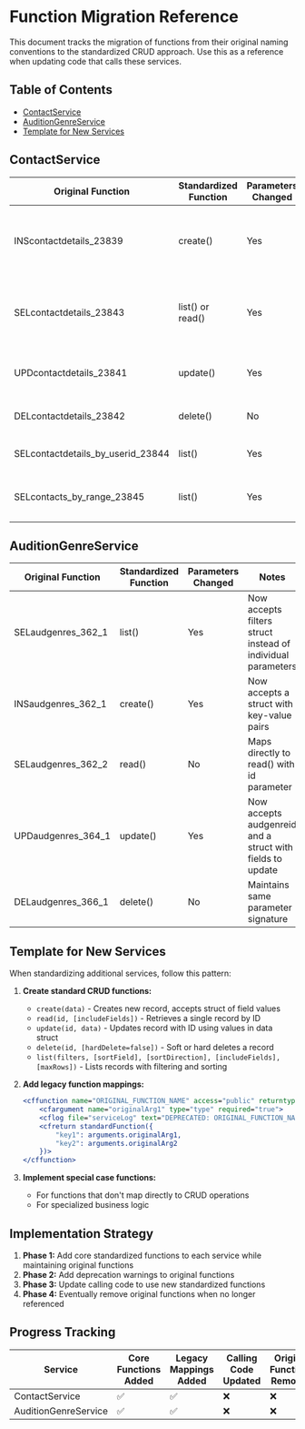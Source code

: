 # Function Migration Reference

This document tracks the migration of functions from their original naming conventions to the standardized CRUD approach. Use this as a reference when updating code that calls these services.

## Table of Contents

- [ContactService](#contactservice)
- [AuditionGenreService](#auditiongenreservice)
- [Template for New Services](#template-for-new-services)

## ContactService

| Original Function | Standardized Function | Parameters Changed | Notes |
|-------------------|----------------------|-------------------|-------|
| INScontactdetails_23839 | create() | Yes | Now accepts a struct with key-value pairs instead of individual arguments |
| SELcontactdetails_23843 | list() or read() | Yes | If select_contactid is provided, maps to read(); otherwise maps to list() |
| UPDcontactdetails_23841 | update() | Yes | Now accepts contactid and a struct with fields to update |
| DELcontactdetails_23842 | delete() | No | Maintains same parameter signature |
| SELcontactdetails_by_userid_23844 | list() | Yes | Use list() with filters struct: {userid: value} |
| SELcontacts_by_range_23845 | list() | Yes | Use list() with appropriate filters and sorting |

## AuditionGenreService

| Original Function | Standardized Function | Parameters Changed | Notes |
|-------------------|----------------------|-------------------|-------|
| SELaudgenres_362_1 | list() | Yes | Now accepts filters struct instead of individual parameters |
| INSaudgenres_362_1 | create() | Yes | Now accepts a struct with key-value pairs |
| SELaudgenres_362_2 | read() | No | Maps directly to read() with id parameter |
| UPDaudgenres_364_1 | update() | Yes | Now accepts audgenreid and a struct with fields to update |
| DELaudgenres_366_1 | delete() | No | Maintains same parameter signature |

## Template for New Services

When standardizing additional services, follow this pattern:

1. **Create standard CRUD functions:**
   - `create(data)` - Creates new record, accepts struct of field values
   - `read(id, [includeFields])` - Retrieves a single record by ID
   - `update(id, data)` - Updates record with ID using values in data struct
   - `delete(id, [hardDelete=false])` - Soft or hard deletes a record
   - `list(filters, [sortField], [sortDirection], [includeFields], [maxRows])` - Lists records with filtering and sorting

2. **Add legacy function mappings:**
   ```cfml
   <cffunction name="ORIGINAL_FUNCTION_NAME" access="public" returntype="TYPE" output="false" hint="[DEPRECATED] Use standardFunction() instead">
       <cfargument name="originalArg1" type="type" required="true">
       <cflog file="serviceLog" text="DEPRECATED: ORIGINAL_FUNCTION_NAME called. Use standardFunction() instead.">
       <cfreturn standardFunction({
           "key1": arguments.originalArg1,
           "key2": arguments.originalArg2
       })>
   </cffunction>
   ```

3. **Implement special case functions:**
   - For functions that don't map directly to CRUD operations
   - For specialized business logic

## Implementation Strategy

1. **Phase 1:** Add core standardized functions to each service while maintaining original functions
2. **Phase 2:** Add deprecation warnings to original functions
3. **Phase 3:** Update calling code to use new standardized functions
4. **Phase 4:** Eventually remove original functions when no longer referenced

## Progress Tracking

| Service | Core Functions Added | Legacy Mappings Added | Calling Code Updated | Original Functions Removed |
|---------|---------------------|----------------------|---------------------|---------------------------|
| ContactService | ✅ | ✅ | ❌ | ❌ |
| AuditionGenreService | ✅ | ✅ | ❌ | ❌ |
